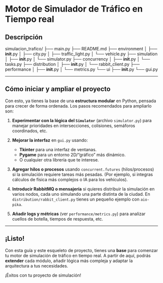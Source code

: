 # Motor de Simulador de Tráfico en Tiempo real

## Descripción

simulacion_trafico/
├── main.py
├── README.md
├── environment
│   ├── __init__.py
│   ├── city.py
│   ├── traffic_light.py
│   └── vehicle.py
├── simulation
│   ├── __init__.py
│   └── simulator.py
├── concurrency
│   ├── __init__.py
│   └── tasks.py
├── distribution
│   ├── __init__.py
│   └── rabbit_client.py
├── performance
│   ├── __init__.py
│   └── metrics.py
└── ui
    ├── __init__.py
    └── gui.py




---

## Cómo iniciar y ampliar el proyecto

Con esto, ya tienes la base de una **estructura modular** en Python, pensada para crecer de forma ordenada. Los pasos recomendados para ampliarlo son:

1. **Experimentar con la lógica del `Simulator`** (archivo `simulator.py`) para manejar prioridades en intersecciones, colisiones, semáforos coordinados, etc.

2. **Mejorar la interfaz** en `gui.py` usando:
   - **Tkinter** para una interfaz de ventanas.
   - **Pygame** para un entorno 2D/“gráfico” más dinámico.
   - O cualquier otra librería que te interese.

3. **Agregar hilos o procesos** usando `concurrent.futures` (hilos/procesos) si la simulación requiere tareas más pesadas. (Por ejemplo, si integras cálculos de física más complejos o IA para los vehículos).

4. **Introducir RabbitMQ o mensajería** si quieres distribuir la simulación en varios nodos, cada uno simulando una parte distinta de la ciudad. En `distribution/rabbit_client.py` tienes un pequeño ejemplo con `aio-pika`. 

5. **Añadir logs y métricas** (ver `performance/metrics.py`) para analizar cuellos de botella, tiempos de respuesta, etc.

---

## ¡Listo!

Con esta guía y este esqueleto de proyecto, tienes una **base** para comenzar tu motor de simulación de tráfico en tiempo real. A partir de aquí, podrás **extender** cada módulo, añadir lógica más compleja y adaptar la arquitectura a tus necesidades. 

¡Éxitos con tu proyecto de simulación!
